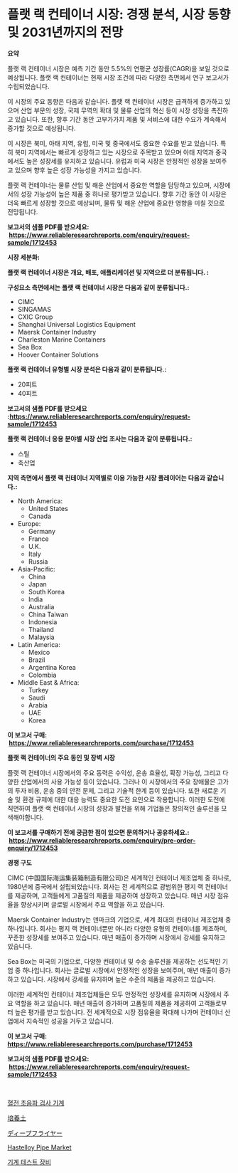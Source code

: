 <p><h1>플랫 랙 컨테이너 시장: 경쟁 분석, 시장 동향 및 2031년까지의 전망</h1></p><p><strong>요약</strong></p>
<p><p>플랫 랙 컨테이너 시장은 예측 기간 동안 5.5%의 연평균 성장률(CAGR)을 보일 것으로 예상됩니다. 플랫 랙 컨테이너는 현재 시장 조건에 따라 다양한 측면에서 연구 보고서가 수립되었습니다.</p><p>이 시장의 주요 동향은 다음과 같습니다. 플랫 랙 컨테이너 시장은 급격하게 증가하고 있으며 산업 부문의 성장, 국제 무역의 확대 및 물류 산업의 혁신 등이 시장 성장을 촉진하고 있습니다. 또한, 향후 기간 동안 고부가가치 제품 및 서비스에 대한 수요가 계속해서 증가할 것으로 예상됩니다.</p><p>이 시장은 북미, 아태 지역, 유럽, 미국 및 중국에서도 중요한 수요를 받고 있습니다. 특히 북미 지역에서는 빠르게 성장하고 있는 시장으로 주목받고 있으며 아태 지역과 중국에서도 높은 성장세를 유지하고 있습니다. 유럽과 미국 시장은 안정적인 성장을 보여주고 있으며 향후 높은 성장 가능성을 가지고 있습니다.</p><p>플랫 랙 컨테이너는 물류 산업 및 해운 산업에서 중요한 역할을 담당하고 있으며, 시장에서의 성장 가능성이 높은 제품 중 하나로 평가받고 있습니다. 향후 기간 동안 이 시장은 더욱 빠르게 성장할 것으로 예상되며, 물류 및 해운 산업에 중요한 영향을 미칠 것으로 전망됩니다.</p></p>
<p><strong>보고서의 샘플 PDF를 받으세요: &nbsp;<a href="https://www.reliableresearchreports.com/enquiry/request-sample/1712453">https://www.reliableresearchreports.com/enquiry/request-sample/1712453</a></strong></p>
<p><strong>시장 세분화:</strong></p>
<p><strong> 플랫 랙 컨테이너 시장은 개요, 배포, 애플리케이션 및 지역으로 더 분류됩니다. :</strong></p>
<p><strong>구성요소 측면에서는 플랫 랙 컨테이너 시장은 다음과 같이 분류됩니다.:</strong></p>
<p><ul><li>CIMC</li><li>SINGAMAS</li><li>CXIC Group</li><li>Shanghai Universal Logistics Equipment</li><li>Maersk Container Industry</li><li>Charleston Marine Containers</li><li>Sea Box</li><li>Hoover Container Solutions</li></ul></p>
<p><strong> 플랫 랙 컨테이너 유형별 시장 분석은 다음과 같이 분류됩니다.:</strong></p>
<p><ul><li>20피트</li><li>40피트</li></ul></p>
<p><strong>보고서의 샘플 PDF를 받으세요 :<a href="https://www.reliableresearchreports.com/enquiry/request-sample/1712453">https://www.reliableresearchreports.com/enquiry/request-sample/1712453</a></strong></p>
<p><strong> 플랫 랙 컨테이너 응용 분야별 시장 산업 조사는 다음과 같이 분류됩니다.:</strong></p>
<p><ul><li>스틸</li><li>축산업</li></ul></p>
<p><strong>지역 측면에서 플랫 랙 컨테이너 지역별로 이용 가능한 시장 플레이어는 다음과 같습니다.:</strong></p>
<p><ul>
    <li>
        North America:
        <ul>
            <li>United States</li>
            <li>Canada</li>
        </ul>
    </li>
    <li>
        Europe:
        <ul>
            <li>Germany</li>
            <li>France</li>
            <li>U.K.</li>
            <li>Italy</li>
            <li>Russia</li>
        </ul>
    </li>
    <li>
        Asia-Pacific:
        <ul>
            <li>China</li>
            <li>Japan</li>
            <li>South Korea</li>
            <li>India</li>
            <li>Australia</li>
            <li>China Taiwan</li>
            <li>Indonesia</li>
            <li>Thailand</li>
            <li>Malaysia</li>
        </ul>
    </li>
    <li>
        Latin America:
        <ul>
            <li>Mexico</li>
            <li>Brazil</li>
            <li>Argentina Korea</li>
            <li>Colombia</li>
        </ul>
    </li>
    <li>
        Middle East & Africa:
        <ul>
            <li>Turkey</li>
            <li>Saudi</li>
            <li>Arabia</li>
            <li>UAE</li>
            <li>Korea</li>
        </ul>
    </li>
    </ul></p>
<p><strong>이 보고서 구매: &nbsp;<a href="https://www.reliableresearchreports.com/purchase/1712453">https://www.reliableresearchreports.com/purchase/1712453</a></strong></p>
<p><strong>플랫 랙 컨테이너의 주요 동인 및 장벽 시장</strong></p>
<p><p>플랫 랙 컨테이너 시장에서의 주요 동력은 수익성, 운송 효율성, 확장 가능성, 그리고 다양한 산업에서의 사용 가능성 등이 있습니다. 그러나 이 시장에서의 주요 장애물은 고가의 투자 비용, 운송 중의 안전 문제, 그리고 기술적 한계 등이 있습니다. 또한 새로운 기술 및 환경 규제에 대한 대응 능력도 중요한 도전 요인으로 작용합니다. 이러한 도전에 직면하여 플랫 랙 컨테이너 시장의 성장과 발전을 위해 기업들은 창의적인 솔루션을 모색해야합니다.</p></p>
<p><strong>이 보고서를 구매하기 전에 궁금한 점이 있으면 문의하거나 공유하세요.: &nbsp;<a href="https://www.reliableresearchreports.com/enquiry/pre-order-enquiry/1712453">https://www.reliableresearchreports.com/enquiry/pre-order-enquiry/1712453</a></strong></p>
<p><strong>경쟁 구도</strong></p>
<p><p>CIMC (中国国际海运集装箱制造有限公司)은 세계적인 컨테이너 제조업체 중 하나로, 1980년에 중국에서 설립되었습니다. 회사는 전 세계적으로 광범위한 평지 랙 컨테이너를 제공하며, 고객들에게 고품질의 제품을 제공하여 성장하고 있습니다. 매년 시장 점유율을 향상시키며 글로벌 시장에서 주요 역할을 하고 있습니다.</p><p>Maersk Container Industry는 덴마크의 기업으로, 세계 최대의 컨테이너 제조업체 중 하나입니다. 회사는 평지 랙 컨테이너뿐만 아니라 다양한 유형의 컨테이너를 제조하며, 꾸준한 성장세를 보여주고 있습니다. 매년 매출이 증가하며 시장에서 강세를 유지하고 있습니다.</p><p>Sea Box는 미국의 기업으로, 다양한 컨테이너 및 수송 솔루션을 제공하는 선도적인 기업 중 하나입니다. 회사는 글로벌 시장에서 안정적인 성장을 보여주며, 매년 매출이 증가하고 있습니다. 시장에서 강세를 유지하며 높은 수준의 제품을 제공하고 있습니다.</p><p>이러한 세계적인 컨테이너 제조업체들은 모두 안정적인 성장세를 유지하며 시장에서 주요 역할을 하고 있습니다. 매년 매출이 증가하며 고품질의 제품을 제공하여 고객들로부터 높은 평가를 받고 있습니다. 전 세계적으로 시장 점유율을 확대해 나가며 컨테이너 산업에서 지속적인 성공을 거두고 있습니다.</p></p>
<p><strong>이 보고서 구매: &nbsp; <a href="https://www.reliableresearchreports.com/purchase/1712453">https://www.reliableresearchreports.com/purchase/1712453</a></strong></p>
<p><strong>보고서의 샘플 PDF를 받으세요: &nbsp;<a href="https://www.reliableresearchreports.com/enquiry/request-sample/1712453">https://www.reliableresearchreports.com/enquiry/request-sample/1712453</a></strong><strong></strong></p>
<p>&nbsp;</p>
<p><p><a href="https://medium.com/@frankfurter67567/%ED%98%88%EC%A0%84%ED%88%AC%EC%84%9D%EA%B2%80%EC%82%AC%EA%B8%B0-%EC%8B%9C%EC%9E%A5-%EC%A7%80%ED%91%9C-%ED%95%B4%EB%8F%85-%EC%8B%9C%EC%9E%A5-%EC%A0%90%EC%9C%A0%EC%9C%A8-%EB%8F%99%ED%96%A5-%EB%B0%8F-%EC%84%B1%EC%9E%A5-%ED%8C%A8%ED%84%B4-870d05557a63">혈전 초음파 검사 기계</a></p><p><a href="https://medium.com/@pedrogers56456/%E3%83%9D%E3%83%83%E3%83%86%E3%82%A3%E3%83%B3%E3%82%B0%E5%9C%9F%E5%A3%8C%E5%B8%82%E5%A0%B4%E3%81%AE%E5%88%86%E6%9E%90-%E3%82%B0%E3%83%AD%E3%83%BC%E3%83%90%E3%83%AB%E7%94%A3%E6%A5%AD%E3%81%AE%E8%A6%8B%E9%80%9A%E3%81%97%E3%81%A8%E4%BA%88%E6%B8%AC-2024%E5%B9%B4%E3%81%8B%E3%82%892031%E5%B9%B4-ed71615511fe">培養土</a></p><p><a href="https://medium.com/@annchovey2023/2024%E5%B9%B4%E3%81%8B%E3%82%892031%E5%B9%B4%E3%81%BE%E3%81%A7%E3%81%AE%E6%9C%9F%E9%96%93%E3%81%AB%E4%BA%88%E6%B8%AC%E3%81%95%E3%82%8C%E3%82%8B%E3%83%87%E3%82%A3%E3%83%BC%E3%83%97%E3%83%95%E3%83%A9%E3%82%A4%E3%83%A4%E3%83%BC%E5%B8%82%E5%A0%B4%E3%81%AE%E5%88%86%E6%9E%90%E3%81%A8%E3%82%B5%E3%82%A4%E3%82%BA%E4%BA%88%E6%B8%AC-a82b5b2a64d8">ディープフライヤー</a></p><p><a href="https://github.com/nicoletavirag/Market-Research-Report-List-2/blob/main/hastelloy-pipe-market.md">Hastelloy Pipe Market</a></p><p><a href="https://medium.com/@frankfurter67567/%EA%B8%B0%EA%B3%84-%EC%8B%9C%ED%97%98-%EC%9E%A5%EB%B9%84-%EC%8B%9C%EC%9E%A5-%EC%A0%84%EB%A7%9D-%EC%82%B0%EC%97%85-%EA%B0%9C%EC%9A%94-%EB%B0%8F-%EC%98%88%EC%B8%A1-2024%EB%85%84%EB%B6%80%ED%84%B0-2031%EB%85%84%EA%B9%8C%EC%A7%80-0d5a4268e1ca">기계 테스트 장비</a></p></p>